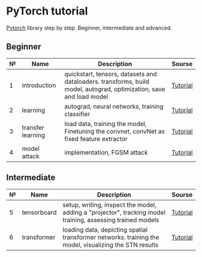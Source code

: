 # PyTorch tutorial
[Pytorch](https://pytorch.org/) library step by step. Beginner, intermediate and advanced.

## Beginner
№ | Name | Description | Sourse
--|------|-------------|-------
1 | introduction | quickstart, tensors, datasets and dataloaders. transforms, build model, autograd, optimization, save and load model | [Tutorial](https://pytorch.org/tutorials/beginner/basics/intro.html)
2 | learning | autograd, neural networks, training classifier | [Tutorial](https://pytorch.org/tutorials/beginner/deep_learning_60min_blitz.html) 
3 | transfer learning | load data, training the model, Finetuning the convnet, convNet as fixed feature extractor | [Tutorial](https://pytorch.org/tutorials/beginner/transfer_learning_tutorial.html)
4 | model attack | implementation, FGSM attack | [Tutorial](https://pytorch.org/tutorials/beginner/fgsm_tutorial.html)

## Intermediate
№ | Name | Description | Sourse
--|------|-------------|-------
5 | tensorboard | setup, writing, inspect the model, adding a "projector", tracking model training, assessing trained models | [Tutorial](https://pytorch.org/tutorials/intermediate/tensorboard_tutorial.html)
6 | transformer | loading data, depicting spatial transformer networks. training the model, visualizing the STN results | [Tutorial](https://pytorch.org/tutorials/intermediate/spatial_transformer_tutorial.html)